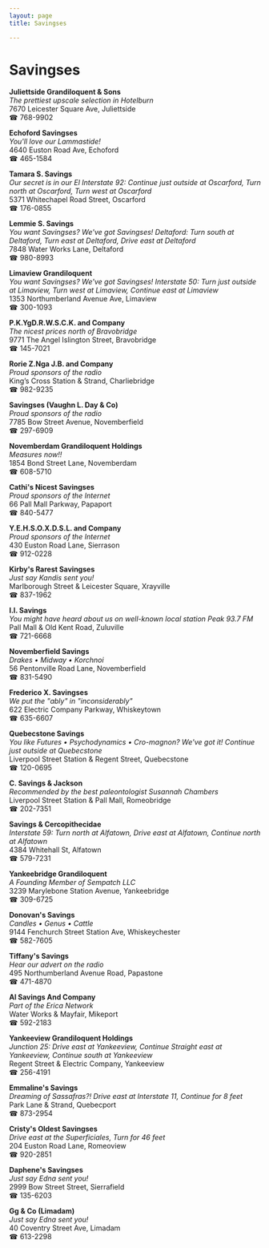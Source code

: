 ```yaml
---
layout: page 
title: Savingses

---
```



# Savingses


 **Juliettside Grandiloquent & Sons**  
_The prettiest upscale selection in Hotelburn_  
7670 Leicester Square Ave, Juliettside  
☎ 768-9902

**Echoford Savingses**  
_You'll love our Lammastide!_  
4640 Euston Road Ave, Echoford  
☎ 465-1584

**Tamara S. Savings**  
_Our secret is in our El 
Interstate 92: Continue just outside at Oscarford, Turn north at Oscarford, Turn west at Oscarford_  
5371 Whitechapel Road Street, Oscarford  
☎ 176-0855

**Lemmie S. Savings**  
_You want Savingses? We've got Savingses! 
Deltaford: Turn south at Deltaford, Turn east at Deltaford, Drive east at Deltaford_  
7848 Water Works Lane, Deltaford  
☎ 980-8993

**Limaview Grandiloquent**  
_You want Savingses? We've got Savingses! 
Interstate 50: Turn just outside at Limaview, Turn west at Limaview, Continue east at Limaview_  
1353 Northumberland Avenue Ave, Limaview  
☎ 300-1093

**P.K.YgD.R.W.S.C.K. and Company**  
_The nicest prices north of Bravobridge_  
9771 The Angel Islington Street, Bravobridge  
☎ 145-7021

**Rorie Z.Nga J.B. and Company**  
_Proud sponsors of the radio_  
King’s Cross Station & Strand, Charliebridge  
☎ 982-9235

**Savingses (Vaughn L. Day & Co)**  
_Proud sponsors of the radio_  
7785 Bow Street Avenue, Novemberfield  
☎ 297-6909

**Novemberdam Grandiloquent Holdings**  
_Measures now!!_  
1854 Bond Street Lane, Novemberdam  
☎ 608-5710

**Cathi's Nicest Savingses**  
_Proud sponsors of the Internet_  
66 Pall Mall Parkway, Papaport  
☎ 840-5477

**Y.E.H.S.O.X.D.S.L. and Company**  
_Proud sponsors of the Internet_  
430 Euston Road Lane, Sierrason  
☎ 912-0228

**Kirby's Rarest Savingses**  
_Just say Kandis sent you!_  
Marlborough Street & Leicester Square, Xrayville  
☎ 837-1962

**I.I. Savings**  
_You might have heard about us on well-known local station Peak 93.7 FM_  
Pall Mall & Old Kent Road, Zuluville  
☎ 721-6668

**Novemberfield Savings**  
_Drakes • Midway • Korchnoi_  
56 Pentonville Road Lane, Novemberfield  
☎ 831-5490

**Frederico X. Savingses**  
_We put the "ably" in "inconsiderably"_  
622 Electric Company Parkway, Whiskeytown  
☎ 635-6607

**Quebecstone Savings**  
_You like Futures • Psychodynamics • Cro-magnon? We've got it! 
Continue just outside at Quebecstone_  
Liverpool Street Station & Regent Street, Quebecstone  
☎ 120-0695

**C. Savings & Jackson**  
_Recommended by the best paleontologist Susannah Chambers_  
Liverpool Street Station & Pall Mall, Romeobridge  
☎ 202-7351

**Savings & Cercopithecidae**  
_Interstate 59: Turn north at Alfatown, Drive east at Alfatown, Continue north at Alfatown_  
4384 Whitehall St, Alfatown  
☎ 579-7231

**Yankeebridge Grandiloquent**  
_A Founding Member of Sempatch LLC_  
3239 Marylebone Station Avenue, Yankeebridge  
☎ 309-6725

**Donovan's Savings**  
_Candles • Genus • Cattle_  
9144 Fenchurch Street Station Ave, Whiskeychester  
☎ 582-7605

**Tiffany's Savings**  
_Hear our advert on the radio_  
495 Northumberland Avenue Road, Papastone  
☎ 471-4870

**Al Savings And Company**  
_Part of the Erica Network_  
Water Works & Mayfair, Mikeport  
☎ 592-2183

**Yankeeview Grandiloquent Holdings**  
_Junction 25: Drive east at Yankeeview, Continue Straight east at Yankeeview, Continue south at Yankeeview_  
Regent Street & Electric Company, Yankeeview  
☎ 256-4191

**Emmaline's Savings**  
_Dreaming of Sassafras?! 
Drive east at Interstate 11, Continue for 8 feet_  
Park Lane & Strand, Quebecport  
☎ 873-2954

**Cristy's Oldest Savingses**  
_Drive east at the Superficiales, Turn for 46 feet_  
204 Euston Road Lane, Romeoview  
☎ 920-2851

**Daphene's Savingses**  
_Just say Edna sent you!_  
2999 Bow Street Street, Sierrafield  
☎ 135-6203

**Gg & Co (Limadam)**  
_Just say Edna sent you!_  
40 Coventry Street Ave, Limadam  
☎ 613-2298

